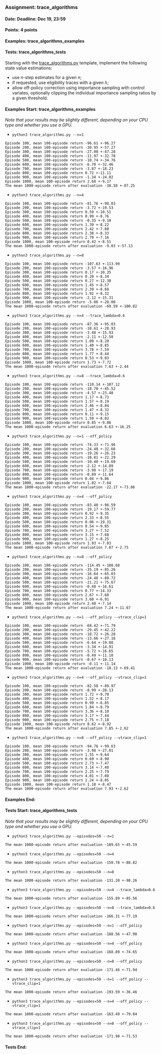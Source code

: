 ### Assignment: trace_algorithms
#### Date: Deadline: Dec 19, 23:59
#### Points: 4 points
#### Examples: trace_algorithms_examples
#### Tests: trace_algorithms_tests

Starting with the [trace_algorithms.py](https://github.com/ufal/npfl122/tree/past-2122/labs/09/trace_algorithms.py)
template, implement the following state value estimations:
- use $n$-step estimates for a given $n$;
- if requested, use eligibility traces with a given $λ$;
- allow off-policy correction using importance sampling with control variates,
  optionally clipping the individual importance sampling ratios by a given
  threshold.

#### Examples Start: trace_algorithms_examples
_Note that your results may be slightly different, depending on your CPU type and whether you use a GPU._
- `python3 trace_algorithms.py --n=1`
```
Episode 100, mean 100-episode return -96.61 +-96.27
Episode 200, mean 100-episode return -30.95 +-57.27
Episode 300, mean 100-episode return -27.00 +-47.28
Episode 400, mean 100-episode return -11.97 +-32.78
Episode 500, mean 100-episode return -10.74 +-34.76
Episode 600, mean 100-episode return -6.70 +-32.46
Episode 700, mean 100-episode return -3.87 +-18.23
Episode 800, mean 100-episode return 0.72 +-11.11
Episode 900, mean 100-episode return -1.34 +-24.02
Episode 1000, mean 100-episode return 2.68 +-9.17
The mean 1000-episode return after evaluation -38.58 +-87.25
```
- `python3 trace_algorithms.py --n=4`
```
Episode 100, mean 100-episode return -81.76 +-98.03
Episode 200, mean 100-episode return -3.72 +-19.53
Episode 300, mean 100-episode return 0.59 +-10.51
Episode 400, mean 100-episode return 0.99 +-8.76
Episode 500, mean 100-episode return -0.35 +-9.10
Episode 600, mean 100-episode return 1.39 +-8.22
Episode 700, mean 100-episode return 2.42 +-7.80
Episode 800, mean 100-episode return 2.38 +-8.33
Episode 900, mean 100-episode return 2.79 +-7.16
Episode 1000, mean 100-episode return 0.42 +-8.51
The mean 1000-episode return after evaluation -9.03 +-57.13
```
- `python3 trace_algorithms.py --n=8`
```
Episode 100, mean 100-episode return -107.63 +-113.99
Episode 200, mean 100-episode return -3.57 +-16.96
Episode 300, mean 100-episode return 0.17 +-10.35
Episode 400, mean 100-episode return 0.20 +-8.34
Episode 500, mean 100-episode return 0.27 +-12.30
Episode 600, mean 100-episode return 1.45 +-8.57
Episode 700, mean 100-episode return 2.39 +-8.68
Episode 800, mean 100-episode return 1.92 +-8.32
Episode 900, mean 100-episode return -2.12 +-15.31
Episode 1000, mean 100-episode return -5.06 +-28.00
The mean 1000-episode return after evaluation -69.59 +-100.82
```
- `python3 trace_algorithms.py --n=4 --trace_lambda=0.6`
```
Episode 100, mean 100-episode return -87.36 +-95.03
Episode 200, mean 100-episode return -10.61 +-28.93
Episode 300, mean 100-episode return -3.48 +-15.93
Episode 400, mean 100-episode return -2.11 +-12.50
Episode 500, mean 100-episode return 1.09 +-8.20
Episode 600, mean 100-episode return 1.40 +-8.85
Episode 700, mean 100-episode return 3.78 +-7.59
Episode 800, mean 100-episode return 1.77 +-8.44
Episode 900, mean 100-episode return 0.53 +-9.03
Episode 1000, mean 100-episode return 1.73 +-7.72
The mean 1000-episode return after evaluation 7.63 +-2.44
```
- `python3 trace_algorithms.py --n=8 --trace_lambda=0.6`
```
Episode 100, mean 100-episode return -110.14 +-107.12
Episode 200, mean 100-episode return -18.70 +-45.52
Episode 300, mean 100-episode return -4.57 +-23.40
Episode 400, mean 100-episode return 1.17 +-8.73
Episode 500, mean 100-episode return 1.57 +-8.19
Episode 600, mean 100-episode return 2.46 +-8.84
Episode 700, mean 100-episode return 1.47 +-8.32
Episode 800, mean 100-episode return 0.11 +-9.15
Episode 900, mean 100-episode return 1.59 +-8.02
Episode 1000, mean 100-episode return 0.85 +-9.86
The mean 1000-episode return after evaluation 6.63 +-16.25
```
- `python3 trace_algorithms.py --n=1 --off_policy`
```
Episode 100, mean 100-episode return -74.33 +-71.96
Episode 200, mean 100-episode return -24.48 +-32.66
Episode 300, mean 100-episode return -19.26 +-26.23
Episode 400, mean 100-episode return -10.81 +-22.29
Episode 500, mean 100-episode return -10.40 +-19.60
Episode 600, mean 100-episode return -2.12 +-14.89
Episode 700, mean 100-episode return -3.98 +-17.19
Episode 800, mean 100-episode return -0.89 +-11.64
Episode 900, mean 100-episode return 0.04 +-9.86
Episode 1000, mean 100-episode return 1.02 +-7.64
The mean 1000-episode return after evaluation -22.17 +-73.86
```
- `python3 trace_algorithms.py --n=4 --off_policy`
```
Episode 100, mean 100-episode return -83.40 +-96.59
Episode 200, mean 100-episode return -19.17 +-59.77
Episode 300, mean 100-episode return 0.92 +-9.35
Episode 400, mean 100-episode return 2.33 +-8.55
Episode 500, mean 100-episode return 0.06 +-19.31
Episode 600, mean 100-episode return 0.54 +-9.05
Episode 700, mean 100-episode return 3.27 +-7.52
Episode 800, mean 100-episode return 3.15 +-7.68
Episode 900, mean 100-episode return 1.27 +-8.25
Episode 1000, mean 100-episode return 1.93 +-7.03
The mean 1000-episode return after evaluation 7.87 +-2.75
```
- `python3 trace_algorithms.py --n=8 --off_policy`
```
Episode 100, mean 100-episode return -114.45 +-108.68
Episode 200, mean 100-episode return -35.19 +-85.26
Episode 300, mean 100-episode return -16.64 +-65.03
Episode 400, mean 100-episode return -24.48 +-80.72
Episode 500, mean 100-episode return -21.21 +-75.67
Episode 600, mean 100-episode return -0.48 +-16.61
Episode 700, mean 100-episode return 0.77 +-14.33
Episode 800, mean 100-episode return 2.67 +-7.60
Episode 900, mean 100-episode return 3.60 +-6.91
Episode 1000, mean 100-episode return 2.40 +-7.14
The mean 1000-episode return after evaluation 7.24 +-11.67
```
- `python3 trace_algorithms.py --n=1 --off_policy --vtrace_clip=1`
```
Episode 100, mean 100-episode return -68.42 +-71.79
Episode 200, mean 100-episode return -29.45 +-42.22
Episode 300, mean 100-episode return -18.72 +-26.28
Episode 400, mean 100-episode return -13.66 +-27.16
Episode 500, mean 100-episode return -6.64 +-19.08
Episode 600, mean 100-episode return -3.34 +-14.91
Episode 700, mean 100-episode return -5.72 +-16.65
Episode 800, mean 100-episode return -0.49 +-11.18
Episode 900, mean 100-episode return -0.67 +-10.13
Episode 1000, mean 100-episode return -0.11 +-11.14
The mean 1000-episode return after evaluation -18.13 +-69.41
```
- `python3 trace_algorithms.py --n=4 --off_policy --vtrace_clip=1`
```
Episode 100, mean 100-episode return -82.58 +-89.97
Episode 200, mean 100-episode return -8.99 +-28.13
Episode 300, mean 100-episode return 1.72 +-9.70
Episode 400, mean 100-episode return 1.52 +-8.17
Episode 500, mean 100-episode return 0.99 +-6.85
Episode 600, mean 100-episode return 1.84 +-8.79
Episode 700, mean 100-episode return 3.36 +-8.10
Episode 800, mean 100-episode return 3.17 +-7.44
Episode 900, mean 100-episode return 2.75 +-7.18
Episode 1000, mean 100-episode return 0.62 +-8.92
The mean 1000-episode return after evaluation 7.85 +-2.62
```
- `python3 trace_algorithms.py --n=8 --off_policy --vtrace_clip=1`
```
Episode 100, mean 100-episode return -94.76 +-99.63
Episode 200, mean 100-episode return -3.98 +-27.01
Episode 300, mean 100-episode return 1.55 +-9.64
Episode 400, mean 100-episode return 0.69 +-8.90
Episode 500, mean 100-episode return 2.73 +-7.47
Episode 600, mean 100-episode return 3.14 +-7.40
Episode 700, mean 100-episode return 2.25 +-7.79
Episode 800, mean 100-episode return 4.01 +-7.08
Episode 900, mean 100-episode return 2.24 +-8.05
Episode 1000, mean 100-episode return 1.10 +-8.47
The mean 1000-episode return after evaluation 7.93 +-2.62
```
#### Examples End:
#### Tests Start: trace_algorithms_tests
_Note that your results may be slightly different, depending on your CPU type and whether you use a GPU._
- `python3 trace_algorithms.py --episodes=50 --n=1`
```
The mean 1000-episode return after evaluation -189.65 +-45.59
```
- `python3 trace_algorithms.py --episodes=50 --n=4`
```
The mean 1000-episode return after evaluation -150.78 +-88.82
```
- `python3 trace_algorithms.py --episodes=50 --n=8`
```
The mean 1000-episode return after evaluation -131.20 +-98.26
```
- `python3 trace_algorithms.py --episodes=50 --n=4 --trace_lambda=0.6`
```
The mean 1000-episode return after evaluation -155.89 +-85.56
```
- `python3 trace_algorithms.py --episodes=50 --n=8 --trace_lambda=0.6`
```
The mean 1000-episode return after evaluation -166.31 +-77.19
```
- `python3 trace_algorithms.py --episodes=50 --n=1 --off_policy`
```
The mean 1000-episode return after evaluation -188.56 +-47.90
```
- `python3 trace_algorithms.py --episodes=50 --n=4 --off_policy`
```
The mean 1000-episode return after evaluation -168.89 +-74.65
```
- `python3 trace_algorithms.py --episodes=50 --n=8 --off_policy`
```
The mean 1000-episode return after evaluation -171.46 +-71.94
```
- `python3 trace_algorithms.py --episodes=50 --n=1 --off_policy --vtrace_clip=1`
```
The mean 1000-episode return after evaluation -193.59 +-36.46
```
- `python3 trace_algorithms.py --episodes=50 --n=4 --off_policy --vtrace_clip=1`
```
The mean 1000-episode return after evaluation -163.49 +-79.84
```
- `python3 trace_algorithms.py --episodes=50 --n=8 --off_policy --vtrace_clip=1`
```
The mean 1000-episode return after evaluation -171.98 +-71.53
```
#### Tests End:
